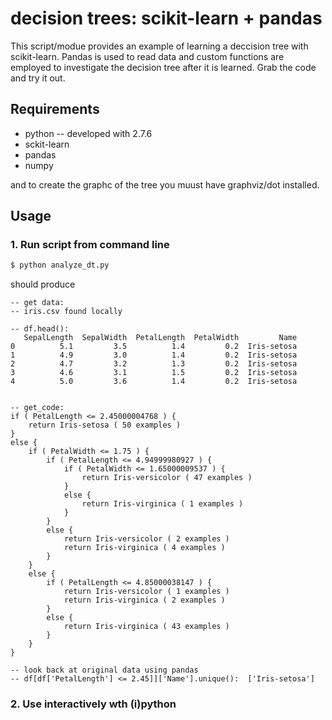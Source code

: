 # decision trees: scikit-learn + pandas

This script/modue provides an example of learning a deccision tree with
scikit-learn.  Pandas is used to read data and custom functions are employed
to investigate the decision tree after it is learned.  Grab the code and try
it out.

## Requirements

* python -- developed with 2.7.6
* sckit-learn
* pandas
* numpy

and to create the graphc of the tree you muust have graphviz/dot installed.

## Usage

### 1. Run script from command line

```bash
$ python analyze_dt.py
```

should produce

```
-- get data:
-- iris.csv found locally

-- df.head():
   SepalLength  SepalWidth  PetalLength  PetalWidth         Name
0          5.1         3.5          1.4         0.2  Iris-setosa
1          4.9         3.0          1.4         0.2  Iris-setosa
2          4.7         3.2          1.3         0.2  Iris-setosa
3          4.6         3.1          1.5         0.2  Iris-setosa
4          5.0         3.6          1.4         0.2  Iris-setosa


-- get_code:
if ( PetalLength <= 2.45000004768 ) {
    return Iris-setosa ( 50 examples )
}
else {
    if ( PetalWidth <= 1.75 ) {
        if ( PetalLength <= 4.94999980927 ) {
            if ( PetalWidth <= 1.65000009537 ) {
                return Iris-versicolor ( 47 examples )
            }
            else {
                return Iris-virginica ( 1 examples )
            }
        }
        else {
            return Iris-versicolor ( 2 examples )
            return Iris-virginica ( 4 examples )
        }
    }
    else {
        if ( PetalLength <= 4.85000038147 ) {
            return Iris-versicolor ( 1 examples )
            return Iris-virginica ( 2 examples )
        }
        else {
            return Iris-virginica ( 43 examples )
        }
    }
}

-- look back at original data using pandas
-- df[df['PetalLength'] <= 2.45]]['Name'].unique():  ['Iris-setosa']
```

### 2. Use interactively wth (i)python
